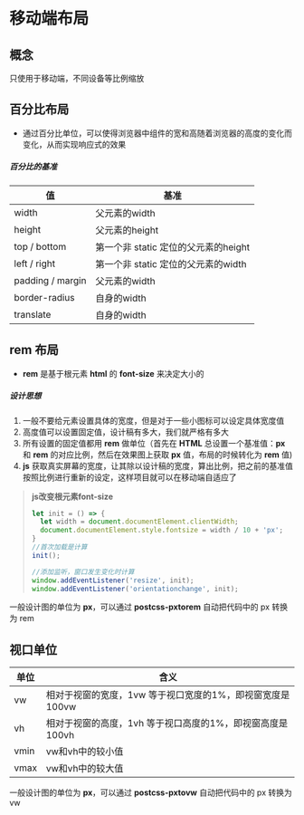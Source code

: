# 移动端布局

## 概念

只使用于移动端，不同设备等比例缩放

## 百分比布局

- 通过百分比单位，可以使得浏览器中组件的宽和高随着浏览器的高度的变化而变化，从而实现响应式的效果

##### 百分比的基准

| 值               | 基准                                 |
| ---------------- | ------------------------------------ |
| width            | 父元素的width                        |
| height           | 父元素的height                       |
| top / bottom     | 第一个非 static 定位的父元素的height |
| left / right     | 第一个非 static 定位的父元素的width  |
| padding / margin | 父元素的width                        |
| border-radius    | 自身的width                          |
| translate        | 自身的width                          |

## rem 布局

- **rem** 是基于根元素 **html** 的 **font-size** 来决定大小的

##### 设计思想

1. 一般不要给元素设置具体的宽度，但是对于一些小图标可以设定具体宽度值
2. 高度值可以设置固定值，设计稿有多大，我们就严格有多大
3. 所有设置的固定值都用 **rem** 做单位（首先在 **HTML** 总设置一个基准值：**px** 和 **rem** 的对应比例，然后在效果图上获取 **px** 值，布局的时候转化为 **rem** 值)
4. **js** 获取真实屏幕的宽度，让其除以设计稿的宽度，算出比例，把之前的基准值按照比例进行重新的设定，这样项目就可以在移动端自适应了

> **js改变根元素font-size**
>
> ```js
> let init = () => {
> 	let width = document.documentElement.clientWidth;
> 	document.documentElement.style.fontsize = width / 10 + 'px';
> }
> //首次加载是计算
> init();
> 
> //添加监听，窗口发生变化时计算
> window.addEventListener('resize', init);
> window.addEventListener('orientationchange', init);
> ```

一般设计图的单位为 **px**，可以通过 **postcss-pxtorem** 自动把代码中的 px 转换为 rem

## 视口单位

| 单位 | 含义                                                      |
| ---- | --------------------------------------------------------- |
| vw   | 相对于视窗的宽度，1vw 等于视口宽度的1%，即视窗宽度是100vw |
| vh   | 相对于视窗的高度，1vh 等于视口高度的1%，即视窗高度是100vh |
| vmin | vw和vh中的较小值                                          |
| vmax | vw和vh中的较大值                                          |

一般设计图的单位为 **px**，可以通过 **postcss-pxtovw** 自动把代码中的 px 转换为 vw